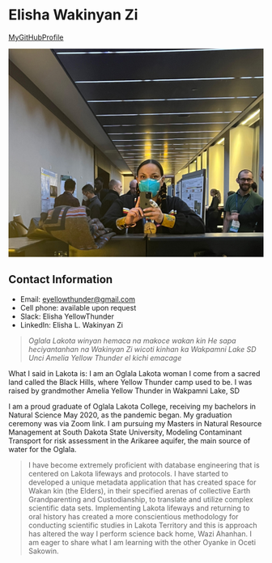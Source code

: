 
# **Elisha Wakinyan Zi**

[MyGitHubProfile](https://github.com/wakinyanzi/WakinyanZi)

![Me at the EPSCoR/NSF conference in Portland, Maine. 2022](selfie_maine.jpg)

## Contact Information
* Email: eyellowthunder@gmail.com
* Cell phone: available upon request
* Slack: Elisha YellowThunder
* LinkedIn: Elisha L. Wakinyan Zi

> *Oglala Lakota winyan hemaca na
makoce wakan kin He sapa heciyantanhan na Wakinyan Zi wicoti kinhan ka
Wakpamni Lake SD Unci Amelia Yellow Thunder el kichi emacage*
>
What I said in Lakota is:
I am an Oglala Lakota woman
I come from a sacred land called the Black Hills, where Yellow Thunder camp used to be. 
I was raised by grandmother Amelia Yellow Thunder in Wakpamni Lake, SD
>
I am a proud graduate of Oglala Lakota College, receiving my bachelors in Natural Science May 2020, as the pandemic began. My graduation ceremony was via Zoom link. 
I am pursuing my Masters in Natural Resource Management at South Dakota State University, Modeling Contaminant Transport for risk assessment in the Arikaree aquifer, the main source of water for the Oglala.
>
> I have become extremely proficient with database engineering that is centered on Lakota lifeways and protocols. I have started to developed a unique metadata application that has created space for Wakan kin (the Elders), in their specified arenas of collective Earth Grandparenting and Custodianship, to translate and utilize complex scientific data sets. Implementing Lakota lifeways and returning to oral history has created a more conscientious methodology for conducting scientific studies in Lakota Territory and this is approach has altered the way I perform science back home, Wazi Ahanhan. I am eager to share what I am learning with the other Oyanke in Oceti Sakowin. 
